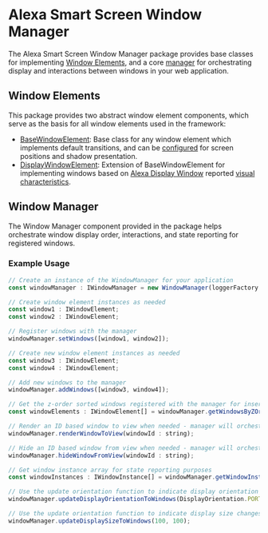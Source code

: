 # Alexa Smart Screen Window Manager

The Alexa Smart Screen Window Manager package provides base classes for implementing [Window Elements][window-element-interface], and a core [manager][window-manager-interface] for orchestrating display and interactions between windows in your web application.

## Window Elements
This package provides two abstract window element components, which serve as the basis for all window elements used in the framework:
- [BaseWindowElement][base-window-element]: Base class for any window element which implements default transitions, and can be [configured][window-config] for screen positions and shadow presentation.
- [DisplayWindowElement][display-window-element]: Extension of BaseWindowElement for implementing windows based on [Alexa Display Window][alexa-display-window] reported [visual characteristics][ipc-window-manager-visual-characteristics].

## Window Manager
The Window Manager component provided in the package helps orchestrate window display order, interactions, and state reporting for registered windows.

### Example Usage
```javascript
// Create an instance of the WindowManager for your application
const windowManager : IWindowManager = new WindowManager(loggerFactory : ILoggerFactory);

// Create window element instances as needed
const window1 : IWindowElement;
const window2 : IWindowElement;

// Register windows with the manager
windowManager.setWindows([window1, window2]);

// Create new window element instances as needed
const window3 : IWindowElement;
const window4 : IWindowElement;

// Add new windows to the manager
windowManager.addWindows([window3, window4]);

// Get the z-order sorted windows registered with the manager for insertion in your root HTMLElement
const windowElements : IWindowElement[] = windowManager.getWindowsByZOrder();

// Render an ID based window to view when needed - manager will orchestrate with other windows
windowManager.renderWindowToView(windowId : string);

// Hide an ID based window from view when needed - manager will orchestrate with other windows
windowManager.hideWindowFromView(windowId : string);

// Get window instance array for state reporting purposes
const windowInstances : IWindowInstance[] = windowManager.getWindowInstances();

// Use the update orientation function to indicate display orientation changes to all registered windows
windowManager.updateDisplayOrientationToWindows(DisplayOrientation.PORTRAIT);

// Use the update orientation function to indicate display size changes to all registered windows
windowManager.updateDisplaySizeToWindows(100, 100);
```

[window-element-interface]: ../alexa-smart-screen-common/src/window/IWindowElement.ts
[window-config]: ../alexa-smart-screen-common/src/window/IWindowConfig.ts
[window-manager-interface]: ../alexa-smart-screen-common/src/window/IWindowManager.ts
[base-window-element]: ./src/BaseWindowElement.ts
[display-window-element]: ./src/DisplayWindowElement.ts
[alexa-display-window]: https://developer.amazon.com/docs/alexa/alexa-voice-service/display-window.html
[ipc-window-manager-visual-characteristics]: https://developer.amazon.com/docs/alexa/avs-device-sdk/ipc-client-api-window-manager.html#setvisualcharacteristics